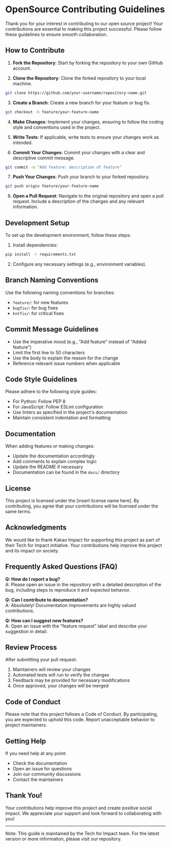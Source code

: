 # OpenSource Contributing Guidelines

Thank you for your interest in contributing to our open source project! Your contributions are essential to making this project successful. Please follow these guidelines to ensure smooth collaboration.

## How to Contribute

1. **Fork the Repository**: Start by forking the repository to your own GitHub account.

2. **Clone the Repository**: Clone the forked repository to your local machine.
```bash
git clone https://github.com/your-username/repository-name.git
```

3. **Create a Branch**: Create a new branch for your feature or bug fix.
```bash
git checkout -b feature/your-feature-name
```

4. **Make Changes**: Implement your changes, ensuring to follow the coding style and conventions used in the project.

5. **Write Tests**: If applicable, write tests to ensure your changes work as intended.

6. **Commit Your Changes**: Commit your changes with a clear and descriptive commit message.
```bash
git commit -m "Add feature: description of feature"
```

7. **Push Your Changes**: Push your branch to your forked repository.
```bash
git push origin feature/your-feature-name
```

8. **Open a Pull Request**: Navigate to the original repository and open a pull request. Include a description of the changes and any relevant information.

## Development Setup

To set up the development environment, follow these steps:

1. Install dependencies:
```bash
pip install -r requirements.txt
```

2. Configure any necessary settings (e.g., environment variables).

## Branch Naming Conventions

Use the following naming conventions for branches:
* `feature/`: for new features
* `bugfix/`: for bug fixes
* `hotfix/`: for critical fixes

## Commit Message Guidelines

* Use the imperative mood (e.g., "Add feature" instead of "Added feature")
* Limit the first line to 50 characters
* Use the body to explain the reason for the change
* Reference relevant issue numbers when applicable

## Code Style Guidelines

Please adhere to the following style guides:
* For Python: Follow PEP 8
* For JavaScript: Follow ESLint configuration
* Use linters as specified in the project's documentation
* Maintain consistent indentation and formatting

## Documentation

When adding features or making changes:
* Update the documentation accordingly
* Add comments to explain complex logic
* Update the README if necessary
* Documentation can be found in the `docs/` directory

## License

This project is licensed under the [insert license name here]. By contributing, you agree that your contributions will be licensed under the same terms.

## Acknowledgments

We would like to thank Kakao Impact for supporting this project as part of their Tech for Impact initiative. Your contributions help improve this project and its impact on society.

## Frequently Asked Questions (FAQ)

**Q: How do I report a bug?**  
A: Please open an issue in the repository with a detailed description of the bug, including steps to reproduce it and expected behavior.

**Q: Can I contribute to documentation?**  
A: Absolutely! Documentation improvements are highly valued contributions.

**Q: How can I suggest new features?**  
A: Open an issue with the "feature request" label and describe your suggestion in detail.

## Review Process

After submitting your pull request:
1. Maintainers will review your changes
2. Automated tests will run to verify the changes
3. Feedback may be provided for necessary modifications
4. Once approved, your changes will be merged

## Code of Conduct

Please note that this project follows a Code of Conduct. By participating, you are expected to uphold this code. Report unacceptable behavior to project maintainers.

## Getting Help

If you need help at any point:
* Check the documentation
* Open an issue for questions
* Join our community discussions
* Contact the maintainers

## Thank You!

Your contributions help improve this project and create positive social impact. We appreciate your support and look forward to collaborating with you!

---

Note: This guide is maintained by the Tech for Impact team. For the latest version or more information, please visit our repository.